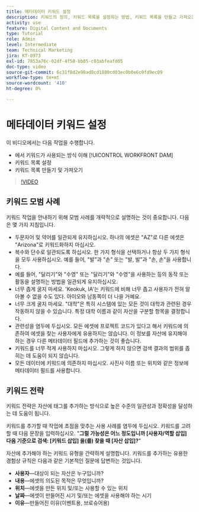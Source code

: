 ```yaml
---
title: 메타데이터 키워드 설정
description: 키워드의 정의, 키워드 목록을 설정하는 방법, 키워드 목록을 만들고 가져오는 방법에 대해 알아봅니다. [!UICONTROL WORKFRONT DAM].
activity: use
feature: Digital Content and Documents
type: Tutorial
role: Admin
level: Intermediate
team: Technical Marketing
jira: KT-8973
exl-id: 7853a76c-02df-4f50-bb05-c03abfeafd05
doc-type: video
source-git-commit: 6c31f8d2e98ad8cd1880cd03ec0b0e6c0fd9ec09
workflow-type: tm+mt
source-wordcount: '410'
ht-degree: 0%

---
```


# 메타데이터 키워드 설정

이 비디오에서는 다음 작업을 수행합니다.

* 에서 키워드가 사용되는 방식 이해 [!UICONTROL WORKFRONT DAM]
* 키워드 목록 설정
* 키워드 목록 만들기 및 가져오기

>[!VIDEO](https://video.tv.adobe.com/v/335236/?quality=12&learn=on)

## 키워드 모범 사례

키워드 작업을 안내하기 위해 모범 사례를 개략적으로 설명하는 것이 중요합니다. 다음은 몇 가지 지침입니다.

* 두문자어 및 약어를 일관되게 유지하십시오. 하나의 에셋은 &quot;AZ&quot;로 다른 에셋은 &quot;Arizona&quot;로 키워드화하지 마십시오.
* 복수와 단수로 일관되도록 하십시오. 한 가지 형식을 선택하거나 항상 두 가지 형식을 모두 사용하십시오. 예를 들어, &quot;발&quot;과 &quot;손&quot; 또는 &quot;발, 발&quot;과 &quot;손, 손&quot;을 사용합니다.
* 예를 들어, &quot;달리기&quot;와 &quot;수영&quot; 또는 &quot;달리기&quot;와 &quot;수영&quot;을 사용하는 등의 동작 또는 활동을 설명하는 방법을 일관되게 유지하십시오.
* 너무 좁게 굴지 마세요. &#39;Keokuk, IA&#39;는 키워드에 비해 너무 좁고 사용자가 전혀 알아볼 수 없을 수도 있다. 아이오와 남동쪽이 더 나을 거예요.
* 너무 크게 굴지 마세요. &quot;대학&quot;은 특히 시스템에 있는 모든 것이 대학과 관련된 경우 작동하지 않을 수 있습니다. 특정 대학 이름과 같이 자산을 구분할 항목을 결정합니다.
* 관련성을 염두에 두십시오. 모든 에셋에 프로젝트 코드가 있다고 해서 키워드에 의존하여 에셋을 찾는 사용자에게 유용하지는 않습니다. 이 정보를 자산에 유지해야 하는 경우 다른 메타데이터 필드에 추가하는 것이 좋습니다.
* 키워드를 너무 적게 사용하지 마십시오. 그렇게 하지 않으면 검색 결과의 범위를 좁히는 데 도움이 되지 않습니다.
* 모든 데이터에 키워드에 의존하지 마십시오. 사진사 이름 또는 위치와 같은 정보에 메타데이터 필드를 사용합니다.

## 키워드 전략

키워드 전략은 자산에 태그를 추가하는 방식으로 높은 수준의 일관성과 정확성을 달성하는 데 도움이 됩니다.

키워드를 추가할 때 작업에 초점을 맞추는 사용 사례를 염두에 두십시오. 키워드를 고려할 때 다음 문장을 입력하십시오. &quot;**그럴 가능성은 어느 정도입니까 [사용자/역할 삽입] 다음 기준으로 검색: [키워드 삽입] 을(를) 찾을 때 [자산 삽입]?**&quot;

자산에 추가해야 하는 키워드 유형을 간략하게 설명합니다. 키워드를 추가하는 유용한 경험상 규칙은 다음과 같은 기본적인 질문에 답변하는 것입니다.

* **사용자**—대상이 되는 자산은 누구입니까?
* **내용**—에셋의 의도된 목적은 무엇입니까?
* **위치**—에셋을 만든 위치 및/또는 사용할 수 있는 위치
* **날짜**—에셋이 만들어진 시기 및/또는 에셋을 사용해야 하는 시기
* **이유**—만들어진 이유(이벤트용, 브로슈어용)
